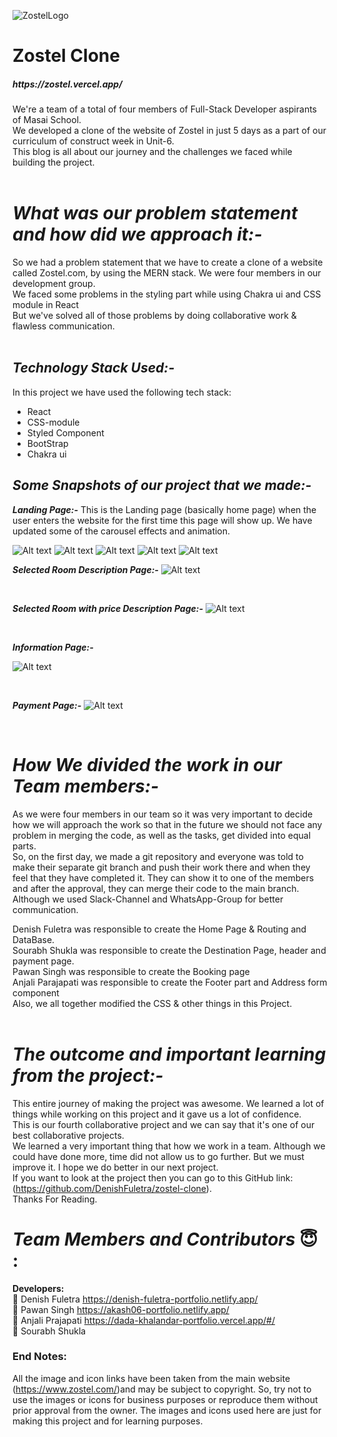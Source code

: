 ![ZostelLogo](https://user-images.githubusercontent.com/83694840/146682423-9bed17e3-83f7-412f-b5de-a0fe01f4f9bd.png)

<h1> Zostel Clone </h1>
<h5>https://zostel.vercel.app/</h5>


We're a team of a total of four members of Full-Stack Developer aspirants of Masai School. <br />
We developed a clone of the website of Zostel in just 5 days as a part of our curriculum of construct week in Unit-6.  <br /> 
This blog is all about our journey and the challenges we faced while building the project. 
<br />
<br />

# *What was our problem statement and how did we approach it:-* <br />
So we had a problem statement that we have to create a clone of a website called Zostel.com, by using the MERN stack. We were four members in our development group. <br /> 
We faced some problems in the styling part while using Chakra ui and CSS module in React <br />
But we've solved all of those problems by doing collaborative work & flawless communication.
<br />
<br />

## *Technology Stack Used:-* <br />
In this project we have used the following tech stack: <br />
- React
- CSS-module
- Styled Component
- BootStrap
- Chakra ui

## *Some Snapshots of our project that we made:-* <br />

***Landing Page:-*** This is the Landing page (basically home page) when the user enters the website for the first time this page will show up. We have updated some of the carousel effects and animation. 

![Alt text](zostel%20images/home.png)
![Alt text](zostel%20images/destination.png)
![Alt text](zostel%20images/nature.png)
![Alt text](zostel%20images/what's%20new.png)
![Alt text](zostel%20images/award.png)
<br />

***Selected Room Description Page:-***
![Alt text](zostel%20images/banglore.png)



<br />

***Selected Room with price Description Page:-***
![Alt text](zostel%20images/book.png)


<br />

***Information Page:-***

![Alt text](zostel%20images/booking.png)


<br />

***Payment Page:-***
![Alt text](zostel%20images/payment.png)



<br />

# *How We divided the work in our Team members:-* <br />

As we were four members in our team so it was very important to decide how we will approach the work so that in the future we should not face any problem in merging the code, as well as the tasks, get divided into equal parts. <br />
 So, on the first day, we made a git repository and everyone was told to make their separate git branch and push their work there and when they feel that they have completed it. They can show it to one of the members and after the approval, they can merge their code to the main branch. <br />
Although we used Slack-Channel and WhatsApp-Group for better communication. <br/>

Denish Fuletra was responsible to create the Home Page & Routing and DataBase. <br />
Sourabh Shukla was responsible to create the Destination Page, header and payment page. <br />
Pawan Singh was responsible to create the Booking page <br />
Anjali Parajapati was responsible to create the Footer part and Address form component <br />
Also, we all together modified the CSS & other things in this Project. <br /><br />


# *The outcome and important learning from the project:-* <br />

This entire journey of making the project was awesome. We learned a lot of things while working on this project and it gave us a lot of confidence. <br />
 This is our fourth collaborative project and we can say that it's one of our best collaborative projects. <br />
We learned a very important thing that how we work in a team. Although we could have done more, time did not allow us to go further. But we must improve it. I hope we do better in our next project. <br />
 If you want to look at the project then you can go to this GitHub link: (https://github.com/DenishFuletra/zostel-clone). <br />
Thanks For Reading. <br /> 

# *Team Members and Contributors* 😇 : <br />

**Developers:** <br />
👤 Denish Fuletra    https://denish-fuletra-portfolio.netlify.app/ <br />
👤 Pawan Singh   https://akash06-portfolio.netlify.app/ <br />
👤 Anjali Prajapati   https://dada-khalandar-portfolio.vercel.app/#/ <br />
👤 Sourabh Shukla <br /> 


### End Notes: <br />
 All the image and icon links have been taken from the main website (https://www.zostel.com/)and may be subject to copyright. So, try not to use the images or icons for business purposes or reproduce them without prior approval from the owner. The images and icons used here are just for making this project and for learning purposes.

